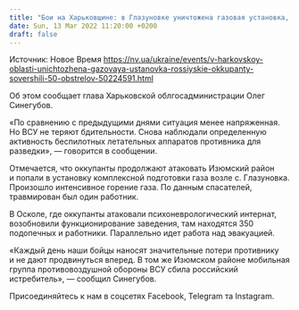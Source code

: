 ```yaml
---
title: "Бои на Харьковщине: в Глазуновке уничтожена газовая установка, российские оккупанты совершили 50 обстрелов жилых районов — глава ОГА"
date: Sun, 13 Mar 2022 11:20:00 +0200
draft: false
---
```

Источник: Новое Время https://nv.ua/ukraine/events/v-harkovskoy-oblasti-unichtozhena-gazovaya-ustanovka-rossiyskie-okkupanty-sovershili-50-obstrelov-50224591.html


 Об этом сообщает глава Харьковской облгосадминистрации Олег Синегубов.

«По сравнению с предыдущими днями ситуация менее напряженная. Но ВСУ не теряют бдительности. Снова наблюдали определенную активность беспилотных летательных аппаратов противника для разведки», — говорится в сообщении.

 Отмечается, что оккупанты продолжают атаковать Изюмский район и попали в установку комплексной подготовки газа возле с. Глазуновка. Произошло интенсивное горение газа. По данным спасателей, травмирован был один работник.

 В Осколе, где оккупанты атаковали психоневрологический интернат, возобновили функционирование заведения, там находятся 350 подопечных и работники. Параллельно идет работа над эвакуацией.

«Каждый день наши бойцы наносят значительные потери противнику и не дают продвинуться вперед. В том же Изюмском районе мобильная группа противовоздушной обороны ВСУ сбила российский истребитель», — сообщил Синегубов.

Присоединяйтесь к нам в соцсетях Facebook, Telegram та Instagram.

